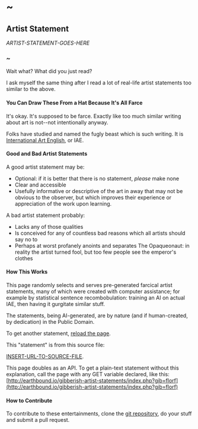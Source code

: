 # ~

## Artist Statement

_ARTIST-STATEMENT-GOES-HERE_

### ~

Wait what? What did you just read?

I ask myself the same thing after I read a lot of real-life artist statements too similar to the above.

#### You Can Draw These From a Hat Because It's All Farce
It's okay. It's supposed to be farce. Exactly like too much similar writing about art is not--not intentionally anyway.

Folks have studied and named the fugly beast which is such writing. It is [International Art English](https://www.canopycanopycanopy.com/contents/international_art_english), or IAE.

#### Good and Bad Artist Statements
A good artist statement may be:

- Optional: if it is better that there is no statement, _please_ make none
- Clear and accessible
- Usefully informative or descriptive of the art in away that may not be obvious to the observer, but which improves their experience or appreciation of the work upon learning.

A bad artist statement probably:

- Lacks any of those qualities
- Is conceived for any of countless bad reasons which all artists should say no to 
- Perhaps at worst profanely anoints and separates The Opaqueonaut: in reality the artist turned fool, but too few people see the emperor's clothes

#### How This Works

This page randomly selects and serves pre-generated farcical artist statements, many of which were created with computer assistance; for example by statistical sentence recombobulation: training an AI on actual IAE, then having it gurgitate similar stuff.

The statements, being AI-generated, are by nature (and if human-created, by dedication) in the Public Domain.

To get another statement, [reload the page](/).

This "statement" is from this source file:

[INSERT-URL-TO-SOURCE-FILE](TEXT-OF-PATH-TO-FILE.txt).

This page doubles as an API. To get a plain-text statement without this explanation, call the page with any GET variable declared, like this: [http://earthbound.io/gibberish-artist-statements/index.php?gib=florf](http://earthbound.io/gibberish-artist-statements/index.php?gib=florf)

#### How to Contribute

To contribute to these entertainments, clone the [git repository](https://github.com/earthbound19/gibberish_computer_generated), do your stuff and submit a pull request.